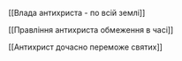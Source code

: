 [[Влада антихриста - по всій землі]]

[[Правління антихриста обмеження в часі]]

[[Антихрист дочасно переможе святих]]
